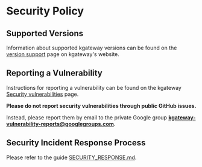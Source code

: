 # Security Policy

## Supported Versions

Information about supported kgateway versions can be found on the [version support](https://kgateway.dev/docs/main/reference/versions/) page on kgateway's website.

## Reporting a Vulnerability

Instructions for reporting a vulnerability can be found on the kgateway [Security vulnerabilities](https://kgateway.dev/docs/main/reference/vulnerabilities/) page.

**Please do not report security vulnerabilities through public GitHub issues.**

Instead, please report them by email to the private Google group **kgateway-vulnerability-reports@googlegroups.com**.

## Security Incident Response Process

Please refer to the guide [SECURITY_RESPONSE.md](SECURITY_RESPONSE.md).
